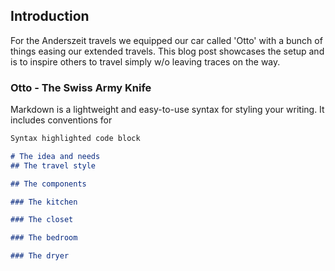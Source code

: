 ## Introduction
For the Anderszeit travels we equipped our car called 'Otto' with a bunch of things easing our extended travels. This blog post showcases the setup and is to inspire others to travel simply w/o leaving traces on the way.


### Otto - The Swiss Army Knife

Markdown is a lightweight and easy-to-use syntax for styling your writing. It includes conventions for

```markdown
Syntax highlighted code block

# The idea and needs
## The travel style

## The components

### The kitchen

### The closet

### The bedroom

### The dryer
